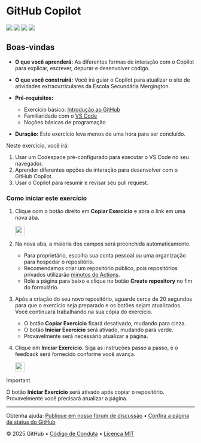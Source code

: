 # GitHub Copilot

![](https://github.com/JeisonTeste/invillia-exercicio-github-copilot/actions/workflows/1-preparing.yml/badge.svg)
![](https://github.com/JeisonTeste/invillia-exercicio-github-copilot/actions/workflows/2-first-introduction.yml/badge.svg)
![](https://github.com/JeisonTeste/invillia-exercicio-github-copilot/actions/workflows/3-copilot-edits.yml/badge.svg)
![](https://github.com/JeisonTeste/invillia-exercicio-github-copilot/actions/workflows/4-copilot-on-github.yml/badge.svg)

## Boas-vindas

- **O que você aprenderá:** As diferentes formas de interação com o Copilot para explicar, escrever, depurar e desenvolver código.
- **O que você construirá:** Você irá guiar o Copilot para atualizar o site de atividades extracurriculares da Escola Secundária Mergington.

- **Pré-requisitos:**
  - Exercício básico: [Introdução ao GitHub](https://github.com/skills/introduction-to-github)
  - Familiaridade com o [VS Code](https://code.visualstudio.com/)
  - Noções básicas de programação
- **Duração:** Este exercício leva menos de uma hora para ser concluído.

Neste exercício, você irá:

1. Usar um Codespace pré-configurado para executar o VS Code no seu navegador.
1. Aprender diferentes opções de interação para desenvolver com o GitHub Copilot.
1. Usar o Copilot para resumir e revisar seu pull request.

### Como iniciar este exercício

1. Clique com o botão direito em **Copiar Exercício** e abra o link em uma nova aba.

   <a id="copy-exercise">
      <img src="https://img.shields.io/badge/📠_Copy_Exercise-AAA" height="25pt"/>
   </a>

2. Na nova aba, a maioria dos campos será preenchida automaticamente.

   - Para proprietário, escolha sua conta pessoal ou uma organização para hospedar o repositório.
   - Recomendamos criar um repositório público, pois repositórios privados utilizarão [minutos do Actions](https://docs.github.chttps://github.com/JeisonTeste/invillia-exercicio-github-copilot/billing/managing-billing-for-github-actions/about-billing-for-github-actions).
   - Role a página para baixo e clique no botão **Create repository** no fim do formulário.

3. Após a criação do seu novo repositório, aguarde cerca de 20 segundos para que o exercício seja preparado e os botões sejam atualizados. Você continuará trabalhando na sua cópia do exercício.

   - O botão **Copiar Exercício** ficará desativado, mudando para cinza.
   - O botão **Iniciar Exercício** será ativado, mudando para verde.
   - Provavelmente será necessário atualizar a página.

4. Clique em **Iniciar Exercício**. Siga as instruções passo a passo, e o feedback será fornecido conforme você avança.

   <a id="start-exercise" href="https://github.com/JeisonTeste/invillia-exercicio-github-copilot/issues/1">
      <img src="https://img.shields.io/badge/🚀_Start_Exercise-008000" height="25pt"/>
   </a>

> [!IMPORTANT]
> O botão **Iniciar Exercício** será ativado após copiar o repositório. Provavelmente você precisará atualizar a página.

---

Obtenha ajuda: [Publique em nosso fórum de discussão](https://github.com/orgs/Copilot-Workshop-Invillia/discussions/categories/getting-started-with-github-copilot) &bull; [Confira a página de status do GitHub](https://www.githubstatus.com/)

&copy; 2025 GitHub &bull; [Código de Conduta](https://www.contributor-covenant.org/version/2/1/code_of_conduct/code_of_conduct.md) &bull; [Licença MIT](https://gh.io/mit)